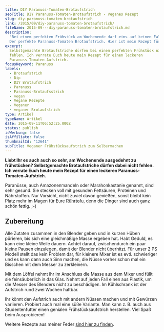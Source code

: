 ```yaml
---
title: DIY Paranuss-Tomaten-Brotaufstrich
seoTitle: DIY Paranuss-Tomaten-Brotaufstrich - Veganes Rezept
slug: diy-paranuss-tomaten-brotaufstrich
link: /2015/09/diy-paranuss-tomaten-brotaufstrich/
fileName: 2015-09---diy-paranuss-tomaten-brotaufstrich.md
description:
  "Bei einem perfekten Frühstück am Wochenende darf eins auf keinen Fall fehlen:
  Der perfekte Paranuss-Tomaten Brotaufstrich. Hier ist mein Rezept für Euch."
excerpt:
  Selbstgemachte Brotaufstriche dürfen bei einem perfekten Frühstück nicht
  fehlen. Ich verrate Euch heute mein Rezept für einen leckeren
  Paranuss-Tomaten-Aufstrich.
focusKeyword: Paranuss
labels:
  - Brotaufstrich
  - Dip
  - DIY Brotaufstrich
  - Paranuss
  - Paranuss-Brotaufsstrich
  - vegan
  - Vegane Rezepte
  - Veganer
  - veganer Brotaufstrich
type: Artikel
typeName: Artikel
date: 2015-09-11T06:52:25.000Z
status: publish
isWerbung: false
isAffiliate: false
thumbnailId: "12641"
subTitle: Veganer Frühstücksaufstrich zum Selbermachen
---
```


<strong>Liebt Ihr es auch auch so sehr, am Wochenende ausgedehnt zu frühstücken?
Selbstgemachte Brotaufstriche dürfen dabei nicht fehlen. Ich verrate Euch heute
mein Rezept für einen leckeren Paranuss-Tomaten-Aufstrich.</strong>

Paranüsse, auch Amazonenmandeln oder Marahonkastanie genannt, sind sehr gesund.
Sie stecken voll mit gesunden Fettsäuren, Proteinen und Nährstoffen. Nur
Vorsicht, nicht zuviel davon genießen, sonst bleibt kein Platz mehr im Magen für
Eure [Rührtofu](/2015/03/bananenwaffeln/), denn die Dinger sind auch ganz schön
fettig. ;-)

## Zubereitung

Alle Zutaten zusammen in den Blender geben und in kurzen Hüben pürieren, bis
sich eine gleichmäßige Masse ergeben hat. Habt Geduld, es kann eine kleine Weile
dauern. Achtet darauf, zwischendurch ein paar kleine Pausen einzulegen, damit
der Blender nicht überhitzt. Für unser 2 PS Modell stellt das kein Problem dar,
für kleinere Mixer ist es evtl. schwieriger und es kann dann auch Sinn machen,
die Nüsse vorher schon mal ein Bisschen mit dem Messer zu zerkleinern.

Mit dem Löffel nehmt ihr im Anschluss die Masse aus dem Mixer und füllt sie
feinsäuberlich in das Glas. Nehmt auf jeden Fall einen aus Plastik, um die
Messer des Blenders nicht zu beschädigen. Im Kühlschrank ist der Aufstrich rund
zwei Wochen haltbar.

Ihr könnt den Aufstrich auch mit andern Nüssen machen und mit Gewürzen
variieren. Probiert auch mal eine süße Variante. Man kann z. B. auch aus
Studentenfutter einen genialen Frühstücksaufstrich herstellen. Viel Spaß beim
Ausprobieren!

Weitere Rezepte aus meiner Feder
[sind hier zu finden](/category/vegan-2/rezepte/).
